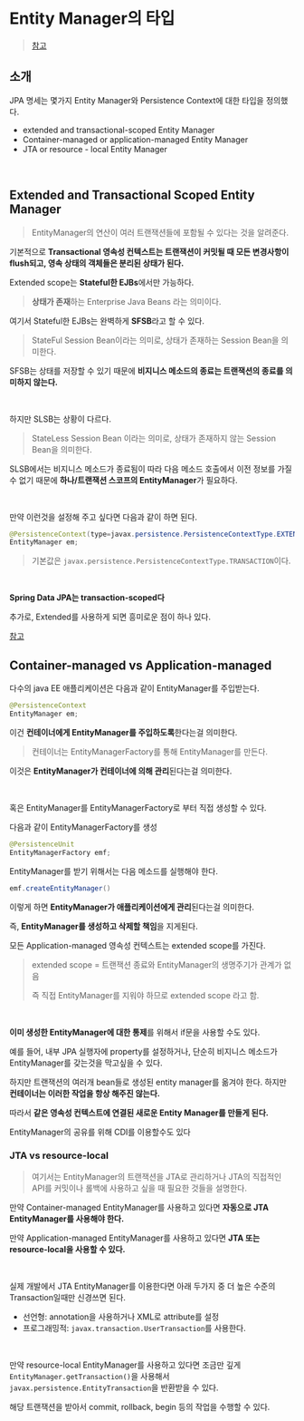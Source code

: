 # Entity Manager의 타입

> [참고](http://www.piotrnowicki.com/2012/11/types-of-entitymanagers-application-managed-entitymanager/)

## 소개

JPA 명세는 몇가지 Entity Manager와 Persistence Context에 대한 타입을 정의했다.

- extended and transactional-scoped Entity Manager
- Container-managed or application-managed Entity Manager
- JTA or resource - local Entity Manager

<br>

## Extended and Transactional Scoped Entity Manager

> EntityManager의 연산이 여러 트랜잭션들에 포함될 수 있다는 것을 알려준다.

기본적으로 **Transactional 영속성 컨텍스트는 트랜잭션이 커밋될 때 모든 변경사항이 flush되고, 영속 상태의 객체들은 분리된 상태가 된다.**

Extended scope는 **Stateful한 EJBs**에서만 가능하다.

> **상태가 존재**하는 Enterprise Java Beans 라는 의미이다.

여기서 Stateful한 EJBs는 완벽하게 **SFSB**라고 할 수 있다.

> StateFul Session Bean이라는 의미로, 상태가 존재하는 Session Bean을 의미한다.

SFSB는 상태를 저장할 수 있기 때문에 **비지니스 메소드의 종료는 트랜잭션의 종료를 의미하지 않는다.**

<br>

하지만 SLSB는 상황이 다르다.

> StateLess Session Bean 이라는 의미로, 상태가 존재하지 않는 Session Bean을 의미한다.

SLSB에서는 비지니스 메소드가 종료됨이 따라 다음 메소드 호출에서 이전 정보를 가질 수 없기 때문에 **하나/트랜잭션 스코프의 EntityManager**가 필요하다.

<br>

만약 이런것을 설정해 주고 싶다면 다음과 같이 하면 된다.

```java
@PersistenceContext(type=javax.persistence.PersistenceContextType.EXTENDED)
EntityManager em;
```

> 기본값은 `javax.persistence.PersistenceContextType.TRANSACTION`이다.

<br>

**Spring Data JPA는 transaction-scoped다**

추가로, Extended를 사용하게 되면 흥미로운 점이 하나 있다.

[참고](./jpa-anti-facade.md)

## Container-managed vs Application-managed

다수의 java EE 애플리케이션은 다음과 같이 EntityManager를 주입받는다.

``` java
@PersistenceContext
EntityManager em;
```

이건 **컨테이너에게 EntityManager를 주입하도록**한다는걸 의미한다.

> 컨테이너는 EntityManagerFactory를 통해 EntityManager를 만든다.

이것은 **EntityManager가 컨테이너에 의해 관리**된다는걸 의미한다.

<br>

혹은 EntityManager를 EntityManagerFactory로 부터 직접 생성할 수 있다.

다음과 같이 EntityManagerFactory를 생성

``` java
@PersistenceUnit
EntityManagerFactory emf;
```

EntityManager를 받기 위해서는 다음 메소드를 실행해야 한다.

``` java
emf.createEntityManager()
```

이렇게 하면 **EntityManager가 애플리케이션에게 관리**된다는걸 의미한다.

즉, **EntityManager를 생성하고 삭제할 책임**을 지게된다.

모든 Application-managed 영속성 컨텍스트는 extended scope를 가진다.

> extended scope = 트랜잭션 종료와 EntityManager의 생명주기가 관계가 없음
>
> 즉 직접 EntityManager를 지워야 하므로 extended scope 라고 함.

<br>

**이미 생성한 EntityManager에 대한 통제**를 위해서 if문을 사용할 수도 있다.

예를 들어, 내부 JPA 실행자에 property를 설정하거나, 단순히 비지니스 메소드가 EntityManager를 갖는것을 막고싶을 수 있다.

하지만 트랜잭션의 여러개 bean들로 생성된 entity manager를 옮겨야 한다. 하지만 **컨테이너는 이러한 작업을 항상 해주진 않는다.**

따라서 **같은 영속성 컨텍스트에 연결된 새로운 Entity Manager를 만들게 된다.**

EntityManager의 공유를 위해 CDI를 이용할수도 있다

### JTA vs resource-local

> 여기서는 EntityManager의 트랜잭션을 JTA로 관리하거나 JTA의 직접적인 API를 커밋이나 롤백에 사용하고 싶을 때 필요한 것들을 설명한다.

만약 Container-managed EntityManager를 사용하고 있다면 **자동으로 JTA EntityManager를 사용해야 한다.**

만약 Application-managed EntityManager를 사용하고 있다면 **JTA 또는 resource-local을 사용할 수 있다.**

<br>

실제 개발에서 JTA EntityManager를 이용한다면 아래 두가지 중 더 높은 수준의 Transaction일때만 신경쓰면 된다.

- 선언형: annotation을 사용하거나 XML로 attribute를 설정
- 프로그래밍적: `javax.transaction.UserTransaction`를 사용한다.

<br>

만약 resource-local EntityManager를 사용하고 있다면 조금만 깊게 `EntityManager.getTransaction()`을
사용해서 `javax.persistence.EntityTransaction`을 반환받을 수 있다.

해당 트랜잭션을 받아서 commit, rollback, begin 등의 작업을 수행할 수 있다.